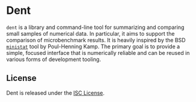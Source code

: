 # Dent

`dent` is a library and command-line tool for summarizing and comparing small
samples of numerical data. In particular, it aims to support the comparison of
microbenchmark results. It is heavily inspired by the BSD
[`ministat`](https://www.freebsd.org/cgi/man.cgi?query=ministat) tool by
Poul-Henning Kamp. The primary goal is to provide a simple, focused interface
that is numerically reliable and can be reused in various forms of development
tooling.

## License

Dent is released under the [ISC License](LICENSE).
